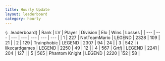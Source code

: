 ```yaml
---
title: Hourly Update
layout: leaderboard
category: hourly
---
```


{: .leaderboard}
| Rank | LV | Player | Division | Elo | Wins | Losses |
| --- | --- | --- | --- | --- | --- | --- |
| <span data-change="0">1</span> | 227 | <span title="ID: 195293">NotTeamMario</span> | LEGEND | <span data-change="0">2328</span> | <span data-change="0">109</span> | <span data-change="0">21</span> |
| <span data-change="0">2</span> | 129 | <span title="ID: 744981">Trainphobic</span> | LEGEND | <span data-change="0">2307</span> | <span data-change="0">94</span> | <span data-change="0">24</span> |
| <span data-change="0">3</span> | 542 | <span title="ID: 700593">i likecardgames</span> | LEGEND | <span data-change="0">2250</span> | <span data-change="0">49</span> | <span data-change="0">12</span> |
| <span data-change="0">4</span> | 567 | <span title="ID: 742306">Grtfj</span> | LEGEND | <span data-change="0">2241</span> | <span data-change="0">204</span> | <span data-change="0">127</span> |
| <span data-change="0">5</span> | 565 | <span title="ID: 742939">Phantom Knight</span> | LEGEND | <span data-change="0">2220</span> | <span data-change="0">152</span> | <span data-change="0">58</span> |